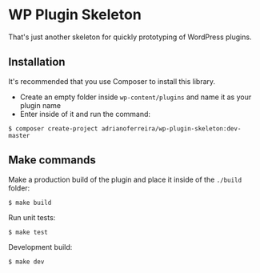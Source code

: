 # WP Plugin Skeleton

That's just another skeleton for quickly prototyping of WordPress plugins.

## Installation

It's recommended that you use Composer to install this library.

- Create an empty folder inside `wp-content/plugins` and name it as your plugin name
- Enter inside of it and run the command:
```
$ composer create-project adrianoferreira/wp-plugin-skeleton:dev-master
```

## Make commands

Make a production build of the plugin and place it inside of the `./build` folder:
```
$ make build
```

Run unit tests:
```
$ make test
```

Development build:
```
$ make dev
```